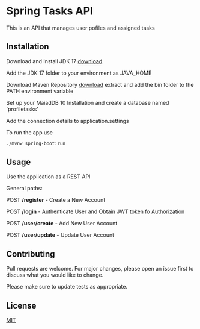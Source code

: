 # Spring Tasks API

This is an API  that manages user pofiles and assigned tasks

## Installation
 
Download and Install JDK 17 [download](https://www.oracle.com/java/technologies/javase/jdk17-archive-downloads.html)

Add the JDK 17 folder to your environment as JAVA_HOME

Download Maven Repository [download](https://maven.apache.org/download.cgi) extract and add the bin folder to the PATH environment variable

Set up your MaiadDB 10 Installation and create a database named 'profiletasks'

Add the connection details to application.settings

To run the app use

```bash
./mvnw spring-boot:run
```

## Usage

Use the application as a REST API

General paths:

POST **/register** - Create a New Account

POST **/login** - Authenticate User and Obtain JWT token fo Authorization

POST **/user/create** - Add New User Account

POST **/user/update** - Update User Account


## Contributing

Pull requests are welcome. For major changes, please open an issue first
to discuss what you would like to change.

Please make sure to update tests as appropriate.

## License

[MIT](https://choosealicense.com/licenses/mit/)